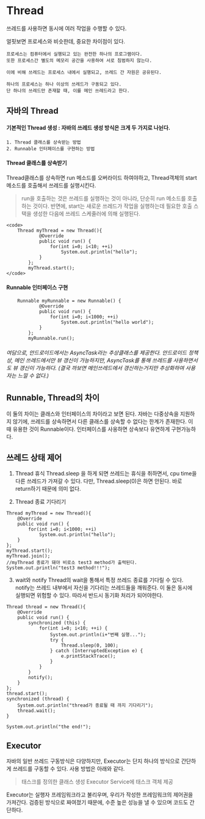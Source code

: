 Thread
===========================

쓰레드를 사용하면 동시에 여러 작업을 수행할 수 있다.

얼핏보면 프로세스와 비슷한데, 중요한 차이점이 있다.
```
프로세스는 컴퓨터에서 실행되고 있는 완전한 하나의 프로그램이다. 
또한 프로세스간 별도의 메모리 공간을 사용하여 서로 침범하지 않는다. 

이에 비해 쓰레드는 프로세스 내에서 실행되고, 쓰레드 간 자원은 공유된다.

하나의 프로세스는 하나 이상의 쓰레드가 구동되고 있다.
단 하나의 쓰레드만 존재할 때, 이를 메인 쓰레드라고 한다.
```
 

## 자바의 Thread 

#### 기본적인 Thread 생성 : 자바의 쓰레드 생성 방식은 크게 두 가지로 나뉜다.

```
1. Thread 클래스를 상속받는 방법
2. Runnable 인터페이스를 구현하는 방법
```
 
#### Thread 클래스를 상속받기
Thread클래스를 상속하면 run 메소드를 오버라이드 하여야하고, Thread객체의 start메소드를 호출해서 쓰레드를 실행시킨다.
> run을 호출하는 것은 쓰레드를 실행하는 것이 아니라, 단순히 run 메소드를 호출하는 것이다. 반면에, start는 새로운 쓰레드가 작업을 실행하는데 필요한 호출 스택을 생성한 다음에 쓰레드 스케줄러에 의해 실행된다.
```
<code>
	Thread myThread = new Thread(){
            @Override
            public void run() {
                for(int i=0; i<10; ++i)
                    System.out.println("hello");
            }
        };
        myThread.start();
</code>
```

#### Runnable 인터페이스 구현
```
	Runnable myRunnable = new Runnable() {
            @Override
            public void run() {
                for(int i=0; i<1000; ++i)
                    System.out.println("hello world");
            }
        };
        myRunnable.run();
```

###### 여담으로, 안드로이드에서는 AsyncTask라는 추상클래스를 제공한다. 안드로이드 정책상, 메인 쓰레드에서만 뷰 갱신이 가능하지만, AsyncTask를 통해 쓰레드를 사용하면서도 뷰 갱신이 가능하다. (결국 까보면 메인쓰레드에서 갱신하는거지만 추상화하여 사용자는 느낄 수 없다.)

## Runnable, Thread의 차이

이 둘의 차이는 클래스와 인터페이스의 차이라고 보면 된다.
자바는 다중상속을 지원하지 않기에, 쓰레드를 상속하면서 다른 클래스를 상속할 수 없다는 한계가 존재한다. 이 때 유용한 것이 Runnable이다. 인터페이스를 사옹하면 상속보다 유연하게 구현가능하다. 


## 쓰레드 상태 제어

1. Thread 휴식
Thread.sleep 을 하게 되면 쓰레드는 휴식을 취하면서, cpu time을 다른 쓰레드가 가져갈 수 있다.
다만, Thread.sleep(0)은 하면 안된다. 바로 return하기 때문에 의미 없다.

2. Thread 종료 기다리기
```
Thread myThread = new Thread(){
    @Override
    public void run() {
        for(int i=0; i<1000; ++i)
            System.out.println("hello");
    }
};
myThread.start();
myThread.join();
//myThread 종료가 돼야 비로소 test3 method가 출력된다.
System.out.println("test3 method!!!");
```

3. wait와 notify
Thread의 wait을 통해서 특정 쓰레드 종료를 기다릴 수 있다. 
notify는 쓰레드 내부에서 자신을 기다리는 쓰레드들을 깨워준다.
이 둘은 동시에 실행되면 위험할 수 있다. 따라서 반드시 동기화 처리가 되어야한다.
```
Thread thread = new Thread(){
    @Override
    public void run() {
        synchronized (this) {
            for(int i=0; i<10; ++i) {
                System.out.println(i+"번째 실행...");
                try {
                    Thread.sleep(0, 100);
                } catch (InterruptedException e) {
                    e.printStackTrace();
                }
            }
        }
        notify();
    }
};
thread.start();
synchronized (thread) {
    System.out.println("thread가 종료될 때 까지 기다리기");
    thread.wait();
}

System.out.println("the end!");
```

## Executor
자바의 일반 쓰레드 구동방식은 다양하지만, Executor는 단지 하나의 방식으로 간단하게 쓰레드를 구동할 수 있다.
사용 방법은 아래와 같다.
> 태스크를 정의한 클래스 생성
> Executor Service에 태스크 객체 제공

Executor는 실행자 프레임워크라고 불리우며, 우리가 작성한 프레임워크의 제어권을 가져간다.
검증된 방식으로 짜여졌기 때문에, 수준 높은 성능을 낼 수 있으며 코드도 간단하다.












